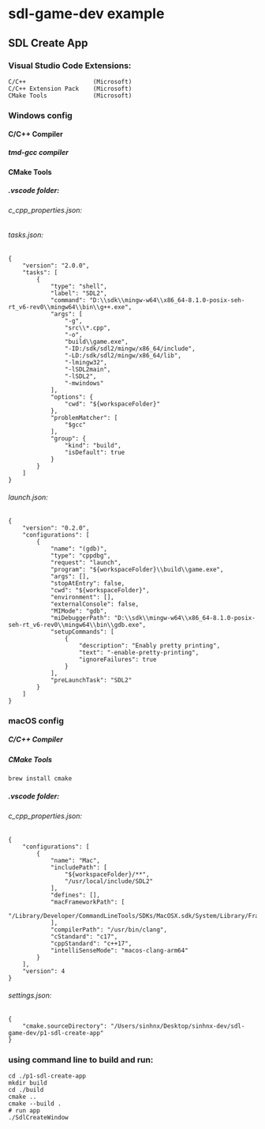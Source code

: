 # sdl-game-dev example

## SDL Create App
### Visual Studio Code Extensions:
    C/C++                   (Microsoft)
    C/C++ Extension Pack    (Microsoft)
    CMake Tools             (Microsoft)
### Windows config
#### C/C++ Compiler
##### tmd-gcc compiler
#### CMake Tools
##### .vscode folder:
###### c_cpp_properties.json:

###### tasks.json:
    {
        "version": "2.0.0",
        "tasks": [
            {
                "type": "shell",
                "label": "SDL2",
                "command": "D:\\sdk\\mingw-w64\\x86_64-8.1.0-posix-seh-rt_v6-rev0\\mingw64\\bin\\g++.exe",
                "args": [
                    "-g",
                    "src\\*.cpp",
                    "-o",
                    "build\\game.exe",
                    "-ID:/sdk/sdl2/mingw/x86_64/include",
                    "-LD:/sdk/sdl2/mingw/x86_64/lib",
                    "-lmingw32",
                    "-lSDL2main",
                    "-lSDL2",
                    "-mwindows"
                ],
                "options": {
                    "cwd": "${workspaceFolder}"
                },
                "problemMatcher": [
                    "$gcc"
                ],
                "group": {
                    "kind": "build",
                    "isDefault": true
                }
            }
        ]
    }
###### launch.json:
    {
        "version": "0.2.0",
        "configurations": [
            {
                "name": "(gdb)",
                "type": "cppdbg",
                "request": "launch",
                "program": "${workspaceFolder}\\build\\game.exe",
                "args": [],
                "stopAtEntry": false,
                "cwd": "${workspaceFolder}",
                "environment": [],
                "externalConsole": false,
                "MIMode": "gdb",
                "miDebuggerPath": "D:\\sdk\\mingw-w64\\x86_64-8.1.0-posix-seh-rt_v6-rev0\\mingw64\\bin\\gdb.exe",
                "setupCommands": [
                    {
                        "description": "Enably pretty printing",
                        "text": "-enable-pretty-printing",
                        "ignoreFailures": true
                    }
                ],
                "preLaunchTask": "SDL2"
            }
        ]
    }
### macOS config
##### C/C++ Compiler
##### CMake Tools
    brew install cmake
##### .vscode folder:
###### c_cpp_properties.json:
    {
        "configurations": [
            {
                "name": "Mac",
                "includePath": [
                    "${workspaceFolder}/**",
                    "/usr/local/include/SDL2"
                ],
                "defines": [],
                "macFrameworkPath": [
                    "/Library/Developer/CommandLineTools/SDKs/MacOSX.sdk/System/Library/Frameworks"
                ],
                "compilerPath": "/usr/bin/clang",
                "cStandard": "c17",
                "cppStandard": "c++17",
                "intelliSenseMode": "macos-clang-arm64"
            }
        ],
        "version": 4
    }
###### settings.json:
    {
        "cmake.sourceDirectory": "/Users/sinhnx/Desktop/sinhnx-dev/sdl-game-dev/p1-sdl-create-app"
    }
### using command line to build and run:
    cd ./p1-sdl-create-app
    mkdir build
    cd ./build
    cmake ..
    cmake --build .
    # run app
    ./SdlCreateWindow
